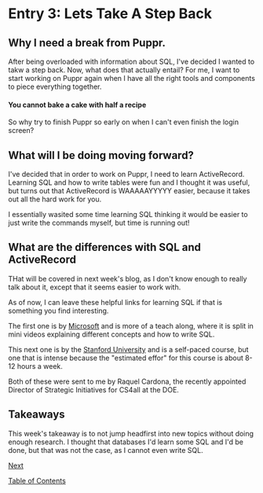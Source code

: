 # Entry 3: Lets Take A Step Back

## Why I need a break from Puppr.

After being overloaded with information about SQL, I've decided I wanted to takw a step back.
Now, what does that actually entail?
For me, I want to start working on Puppr again when I have all the right tools and components to piece everything together.

#### You cannot bake a cake with half a recipe

So why try to finish Puppr so early on when I can't even finish the login screen?

## What will I be doing moving forward?

I've decided that in order to work on Puppr, I need to learn ActiveRecord. Learning SQL and how to write tables were fun and I thought it was useful, but turns out that ActiveRecord is WAAAAAYYYYY easier, because it takes out all the hard work for you. 

I essentially wasited some time learning SQL thinking it would be easier to just write the commands myself, but time is running out!

## What are the differences with SQL and ActiveRecord

THat will be covered in next week's blog, as I don't know enough to really talk about it, except that it seems easier to work with.

As of now, I can leave these helpful links for learning SQL if that is something you find interesting.

The first one is by [Microsoft](https://mva.microsoft.com/en-US/training-courses/sql-database-fundamentals-16944?l=w7qq6nAID_6805121157
) and is more of a teach along, where it is split in mini videos explaining different concepts and how to write SQL. 

This next one is by the [Stanford University](https://lagunita.stanford.edu/courses/DB/2014/SelfPaced/about) and is a self-paced course, but one that is intense because the "estimated effor" for this course is about 8-12 hours a week.

Both of these were sent to me by Raquel Cardona, the recently appointed Director of Strategic Initiatives for CS4all at the DOE.

## Takeaways
This week's takeaway is to not jump headfirst into new topics without doing enough research. I thought that databases I'd learn some SQL and I'd be done, but that was not the case, as I cannot even write SQL.

[Next](entry04-arVsSql.md)

[Table of Contents](../README.md)
